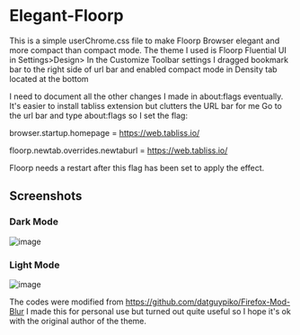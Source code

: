 # Elegant-Floorp 
This is a simple userChrome.css file to make Floorp Browser elegant and more compact than compact mode.
The theme I used is Floorp Fluential UI in Settings>Design>
In the Customize Toolbar settings I dragged bookmark bar to the right side of url bar and enabled compact mode in Density tab located at the bottom

I need to document all the other changes I made in about:flags eventually.
It's easier to install tabliss extension but clutters the URL bar for me 
Go to the url bar and type about:flags 
so I set the flag: 

browser.startup.homepage = https://web.tabliss.io/

floorp.newtab.overrides.newtaburl = https://web.tabliss.io/

Floorp needs a restart after this flag has been set to apply the effect.

## Screenshots
### Dark Mode
![image](https://github.com/user-attachments/assets/09790d43-f390-4cda-90b7-20b1e40e90ec)

### Light Mode
![image](https://github.com/user-attachments/assets/4126c559-8b82-4ce0-b33f-e15327294572)

The codes were modified from https://github.com/datguypiko/Firefox-Mod-Blur
I made this for personal use but turned out quite useful so I hope it's ok with the original author of the theme.
